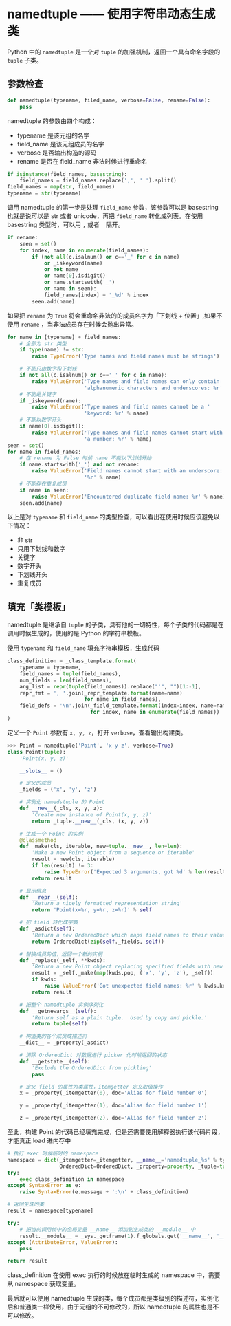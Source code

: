 # namedtuple —— 使用字符串动态生成类

Python 中的 `namedtuple` 是一个对 `tuple` 的加强机制，返回一个具有命名字段的 `tuple` 子类。

## 参数检查

```python
def namedtuple(typename, filed_name, verbose=False, rename=False):
    pass
```

namedtuple 的参数由四个构成：

- typename 是该元组的名字
- field_name 是该元组成员的名字
- verbose 是否输出构造的源码
- rename 是否在 field_name 非法时候进行重命名


```python
if isinstance(field_names, basestring):
    field_names = field_names.replace(',', ' ').split()
field_names = map(str, field_names)
typename = str(typename)
```

调用 namedtuple 的第一步是处理 `field_name` 参数，该参数可以是 basestring 也就是说可以是 str 或者 unicode，再把 `field_name` 转化成列表。在使用 basestring 类型时，可以用 `,` 或者 ` ` 隔开。


```python
if rename:
    seen = set()
    for index, name in enumerate(field_names):
        if (not all(c.isalnum() or c=='_' for c in name)
            or _iskeyword(name)
            or not name
            or name[0].isdigit()
            or name.startswith('_')
            or name in seen):
            field_names[index] = '_%d' % index
        seen.add(name)
```

如果把 `rename` 为 `True` 将会重命名非法的的成员名字为「下划线 + 位置」,如果不使用 `rename` ，当非法成员存在时候会抛出异常。

```python
for name in [typename] + field_names:
    # 全部为 str 类型
	if type(name) != str:
		raise TypeError('Type names and field names must be strings')

    # 不能只由数字和下划线
	if not all(c.isalnum() or c=='_' for c in name):
		raise ValueError('Type names and field names can only contain '
						 'alphanumeric characters and underscores: %r' % name)
    # 不能是关键字
	if _iskeyword(name):
		raise ValueError('Type names and field names cannot be a '
						 'keyword: %r' % name)
    # 不能以数字开头
	if name[0].isdigit():
		raise ValueError('Type names and field names cannot start with '
						 'a number: %r' % name)
seen = set()
for name in field_names:
    # 在 rename 为 False 时候 name 不能以下划线开始
	if name.startswith('_') and not rename:
		raise ValueError('Field names cannot start with an underscore: '
						 '%r' % name)
    # 不能存在重复成员
	if name in seen:
		raise ValueError('Encountered duplicate field name: %r' % name)
	seen.add(name)
```

以上是对 `typename` 和 `field_name` 的类型检查，可以看出在使用时候应该避免以下情况：

- 非 str
- 只用下划线和数字
- 关键字
- 数字开头
- 下划线开头
- 重复成员

## 填充「类模板」

namedtuple 是继承自 `tuple` 的子类，具有他的一切特性，每个子类的代码都是在调用时候生成的，使用的是 Python 的字符串模板。

使用 `typename` 和 `field_name` 填充字符串模板，生成代码

```python
class_definition = _class_template.format(
    typename = typename,
    field_names = tuple(field_names),
    num_fields = len(field_names),
    arg_list = repr(tuple(field_names)).replace("'", "")[1:-1],
    repr_fmt = ', '.join(_repr_template.format(name=name)
                         for name in field_names),
    field_defs = '\n'.join(_field_template.format(index=index, name=name)
                           for index, name in enumerate(field_names))
)
```

定义一个 `Point` 参数有 `x, y, z`，打开 `verbose`，查看输出构建类。

```python
>>> Point = namedtuple('Point', 'x y z', verbose=True)
class Point(tuple):
    'Point(x, y, z)'

    __slots__ = ()

    # 定义的成员
    _fields = ('x', 'y', 'z')

    # 实例化 namedstuple 的 Point
    def __new__(_cls, x, y, z):
        'Create new instance of Point(x, y, z)'
        return _tuple.__new__(_cls, (x, y, z))

    # 生成一个 Point 的实例
    @classmethod
    def _make(cls, iterable, new=tuple.__new__, len=len):
        'Make a new Point object from a sequence or iterable'
        result = new(cls, iterable)
        if len(result) != 3:
            raise TypeError('Expected 3 arguments, got %d' % len(result))
        return result

    # 显示信息
    def __repr__(self):
        'Return a nicely formatted representation string'
        return 'Point(x=%r, y=%r, z=%r)' % self

    # 把 field 转化成字典
    def _asdict(self):
        'Return a new OrderedDict which maps field names to their values'
        return OrderedDict(zip(self._fields, self))

    # 替换成员的值，返回一个新的实例
    def _replace(_self, **kwds):
        'Return a new Point object replacing specified fields with new values'
        result = _self._make(map(kwds.pop, ('x', 'y', 'z'), _self))
        if kwds:
            raise ValueError('Got unexpected field names: %r' % kwds.keys())
        return result

    # 把整个 namedtuple 实例序列化
    def __getnewargs__(self):
        'Return self as a plain tuple.  Used by copy and pickle.'
        return tuple(self)

    # 构造类的各个成员成描述符
    __dict__ = _property(_asdict)

    # 清除 OrderedDict 对数据进行 picker 化时候返回的状态
    def __getstate__(self):
        'Exclude the OrderedDict from pickling'
        pass

    # 定义 field 的属性为类属性，itemgetter 定义取值操作
    x = _property(_itemgetter(0), doc='Alias for field number 0')

    y = _property(_itemgetter(1), doc='Alias for field number 1')

    z = _property(_itemgetter(2), doc='Alias for field number 2')
```

至此，构建 Point 的代码已经填充完成，但是还需要使用解释器执行该代码片段，才能真正 load 进内存中


```python
# 执行 exec 时候临时的 namespace
namespace = dict(_itemgetter=_itemgetter, __name__='namedtuple_%s' % typename,
                 OrderedDict=OrderedDict, _property=property, _tuple=tuple)
try:
    exec class_definition in namespace
except SyntaxError as e:
    raise SyntaxError(e.message + ':\n' + class_definition)

# 返回生成的类
result = namespace[typename]

try:
    # 把当前调用帧中的全局变量 __name__ 添加到生成类的 __module__ 中
    result.__module__ = _sys._getframe(1).f_globals.get('__name__', '__main__')
except (AttributeError, ValueError):
    pass

return result
```

class_definition 在使用 exec 执行的时候放在临时生成的 namespace 中，需要从 namespace 获取变量。

最后就可以使用 namedtuple 生成的类，每个成员都是类级别的描述符，实例化后和普通类一样使用，由于元组的不可修改的，所以 namedtuple 的属性也是不可以修改。
